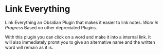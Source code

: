 # Link Everything
Link Everything an Obsidian Plugin that makes it easier to link notes.
*Work in Progress*
Based on other depreciated Plugins.

With this plugin you can click on a word and make it into a internal link.
It will also immediately promt you to give an alternative name and the written word will remain as it is.
